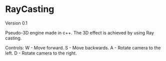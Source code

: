 # RayCasting

Version 0.1

Pseudo-3D engine made in c++.
The 3D effect is achieved by using Ray casting.

Controls:
W - Move forward.
S - Move backwards.
A - Rotate camera to the left.
D - Rotate camera to the right.
